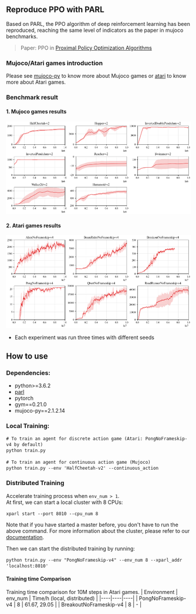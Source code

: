 ## Reproduce PPO with PARL
Based on PARL, the PPO algorithm of deep reinforcement learning has been reproduced, reaching the same level of indicators as the paper in mujoco benchmarks.

> Paper: PPO in [Proximal Policy Optimization Algorithms](https://arxiv.org/abs/1707.06347)

### Mujoco/Atari games introduction
Please see [mujoco-py](https://github.com/openai/mujoco-py) to know more about Mujoco games or [atari](https://gym.openai.com/envs/#atari) to know more about Atari games.

### Benchmark result
#### 1. Mujoco games results
<img src=".benchmark/ppo-mujoco.png" alt="ppo-mujoco_results"/>

#### 2. Atari games results
<img src=".benchmark/ppo-atari.png" alt="ppo-atari_results"/>

+ Each experiment was run three times with different seeds

## How to use
### Dependencies:
+ python>=3.6.2
+ [parl](https://github.com/PaddlePaddle/PARL)
+ pytorch
+ gym==0.21.0
+ mujoco-py==2.1.2.14

### Local Training:

```
# To train an agent for discrete action game (Atari: PongNoFrameskip-v4 by default)
python train.py

# To train an agent for continuous action game (Mujoco)
python train.py --env 'HalfCheetah-v2' --continuous_action
```

### Distributed Training
Accelerate training process when `env_num > 1`.     
At first, we can start a local cluster with 8 CPUs:

```
xparl start --port 8010 --cpu_num 8
```

Note that if you have started a master before, you don't have to run the above
command. For more information about the cluster, please refer to our
[documentation](https://parl.readthedocs.io/en/latest/parallel_training/setup.html).

Then we can start the distributed training by running:

```
python train.py --env "PongNoFrameskip-v4" --env_num 8 --xparl_addr 'localhost:8010'
```
#### Training time Comparison

Training time comparison for 10M steps in Atari games.
|  Environment         | env_num  | Time/h (local, distributed) |
|----|----|----|
|  PongNoFrameskip-v4  | 8  | 61.67, 29.05 |
| BreakoutNoFrameskip-v4  | 8 | - |
